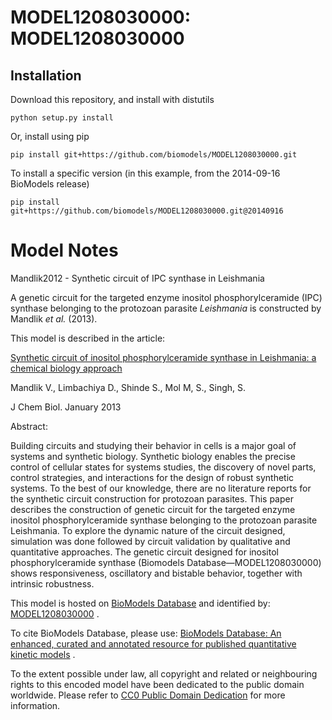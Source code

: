 # MODEL1208030000: MODEL1208030000

## Installation

Download this repository, and install with distutils

`python setup.py install`

Or, install using pip

`pip install git+https://github.com/biomodels/MODEL1208030000.git`

To install a specific version (in this example, from the 2014-09-16 BioModels release)

`pip install git+https://github.com/biomodels/MODEL1208030000.git@20140916`


# Model Notes


Mandlik2012 - Synthetic circuit of IPC synthase in Leishmania

A genetic circuit for the targeted enzyme inositol phosphorylceramide (IPC)
synthase belonging to the protozoan parasite _Leishmania_ is constructed by
Mandlik _et al._ (2013).

This model is described in the article:

[Synthetic circuit of inositol phosphorylceramide synthase in Leishmania: a
chemical biology
approach](http://identifiers.org/doi/10.1007/s12154-012-0089-7)

Mandlik V., Limbachiya D., Shinde S., Mol M, S., Singh, S.

J Chem Biol. January 2013

Abstract:

Building circuits and studying their behavior in cells is a major goal of
systems and synthetic biology. Synthetic biology enables the precise control
of cellular states for systems studies, the discovery of novel parts, control
strategies, and interactions for the design of robust synthetic systems. To
the best of our knowledge, there are no literature reports for the synthetic
circuit construction for protozoan parasites. This paper describes the
construction of genetic circuit for the targeted enzyme inositol
phosphorylceramide synthase belonging to the protozoan parasite Leishmania. To
explore the dynamic nature of the circuit designed, simulation was done
followed by circuit validation by qualitative and quantitative approaches. The
genetic circuit designed for inositol phosphorylceramide synthase (Biomodels
Database—MODEL1208030000) shows responsiveness, oscillatory and bistable
behavior, together with intrinsic robustness.

This model is hosted on [BioModels Database](http://www.ebi.ac.uk/biomodels/)
and identified by:
[MODEL1208030000](http://identifiers.org/biomodels.db/MODEL1208030000) .

To cite BioModels Database, please use: [BioModels Database: An enhanced,
curated and annotated resource for published quantitative kinetic
models](http://identifiers.org/pubmed/20587024) .

To the extent possible under law, all copyright and related or neighbouring
rights to this encoded model have been dedicated to the public domain
worldwide. Please refer to [CC0 Public Domain
Dedication](http://creativecommons.org/publicdomain/zero/1.0/) for more
information.



